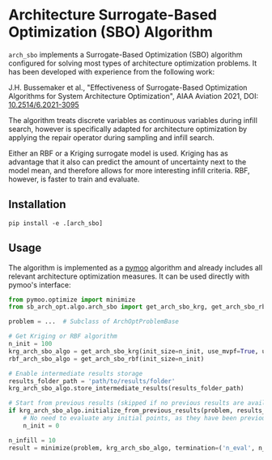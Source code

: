 # Architecture Surrogate-Based Optimization (SBO) Algorithm

`arch_sbo` implements a Surrogate-Based Optimization (SBO) algorithm configured for solving most types of architecture
optimization problems. It has been developed with experience from the following work:

J.H. Bussemaker et al., "Effectiveness of Surrogate-Based Optimization Algorithms for System Architecture Optimization",
AIAA Aviation 2021, DOI: [10.2514/6.2021-3095](https://arc.aiaa.org/doi/10.2514/6.2021-3095)

The algorithm treats discrete variables as continuous variables during infill search, however is specifically adapted
for architecture optimization by applying the repair operator during sampling and infill search.

Either an RBF or a Kriging surrogate model is used. Kriging has as advantage that it also can predict the amount of
uncertainty next to the model mean, and therefore allows for more interesting infill criteria. RBF, however, is faster
to train and evaluate.

## Installation

```
pip install -e .[arch_sbo]
```

## Usage

The algorithm is implemented as a [pymoo](https://pymoo.org/) algorithm and already includes all relevant architecture
optimization measures. It can be used directly with pymoo's interface:

```python
from pymoo.optimize import minimize
from sb_arch_opt.algo.arch_sbo import get_arch_sbo_krg, get_arch_sbo_rbf

problem = ...  # Subclass of ArchOptProblemBase

# Get Kriging or RBF algorithm
n_init = 100
krg_arch_sbo_algo = get_arch_sbo_krg(init_size=n_init, use_mvpf=True, use_ei=False, min_pof=.5)
rbf_arch_sbo_algo = get_arch_sbo_rbf(init_size=n_init)

# Enable intermediate results storage
results_folder_path = 'path/to/results/folder'
krg_arch_sbo_algo.store_intermediate_results(results_folder_path)

# Start from previous results (skipped if no previous results are available)
if krg_arch_sbo_algo.initialize_from_previous_results(problem, results_folder_path):
    # No need to evaluate any initial points, as they have been previously evaluated
    n_init = 0

n_infill = 10
result = minimize(problem, krg_arch_sbo_algo, termination=('n_eval', n_init + n_infill))
```
